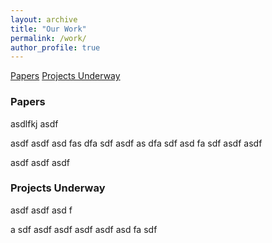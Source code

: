 ```yaml
---
layout: archive
title: "Our Work"
permalink: /work/
author_profile: true
---
```


[Papers](#papers)
[Projects Underway](#projects-underway)

### Papers

asdlfkj
asdf

asdf
asdf
asd
fas
dfa
sdf
asdf
as
dfa
sdf
asd
fa
sdf
asdf
asdf


asdf
asdf
asdf


### Projects Underway

asdf
asdf
asd
f

a
sdf
asdf
asdf
asdf
asdf
asd
fa
sdf
